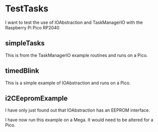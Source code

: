 # TestTasks

I want to test the use of IOAbstraction and TaskManagerIO with the Raspberry Pi Pico RP2040

## simpleTasks

This is from the TaskManagerIO example routines and runs on a Pico.

## timedBlink

This is a simple example of IOAbstraction and runs on a Pico.

## i2CEepromExample

I have only just found out that IOAbstraction has an EEPROM interface.

I have now run this example on a Mega. It would need to be altered for a Pico.

